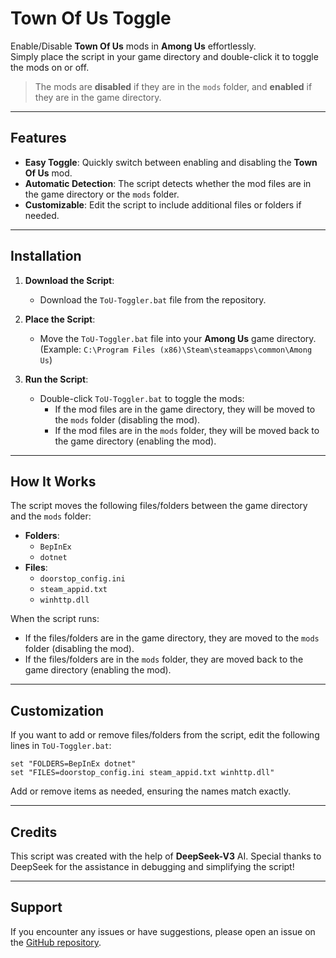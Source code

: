 # Town Of Us Toggle

Enable/Disable **Town Of Us** mods in **Among Us** effortlessly.  
Simply place the script in your game directory and double-click it to toggle the mods on or off.  

> The mods are **disabled** if they are in the `mods` folder, and **enabled** if they are in the game directory.

---

## Features

- **Easy Toggle**: Quickly switch between enabling and disabling the **Town Of Us** mod.
- **Automatic Detection**: The script detects whether the mod files are in the game directory or the `mods` folder.
- **Customizable**: Edit the script to include additional files or folders if needed.

---

## Installation

1. **Download the Script**:
   - Download the `ToU-Toggler.bat` file from the repository.

2. **Place the Script**:
   - Move the `ToU-Toggler.bat` file into your **Among Us** game directory.  
     (Example: `C:\Program Files (x86)\Steam\steamapps\common\Among Us`)

3. **Run the Script**:
   - Double-click `ToU-Toggler.bat` to toggle the mods:
     - If the mod files are in the game directory, they will be moved to the `mods` folder (disabling the mod).
     - If the mod files are in the `mods` folder, they will be moved back to the game directory (enabling the mod).

---

## How It Works

The script moves the following files/folders between the game directory and the `mods` folder:

- **Folders**:
  - `BepInEx`
  - `dotnet`
- **Files**:
  - `doorstop_config.ini`
  - `steam_appid.txt`
  - `winhttp.dll`

When the script runs:
- If the files/folders are in the game directory, they are moved to the `mods` folder (disabling the mod).
- If the files/folders are in the `mods` folder, they are moved back to the game directory (enabling the mod).

---

## Customization

If you want to add or remove files/folders from the script, edit the following lines in `ToU-Toggler.bat`:

```batch
set "FOLDERS=BepInEx dotnet"
set "FILES=doorstop_config.ini steam_appid.txt winhttp.dll"
```

Add or remove items as needed, ensuring the names match exactly.

---

## Credits

This script was created with the help of **DeepSeek-V3** AI. Special thanks to DeepSeek for the assistance in debugging and simplifying the script!

---

## Support

If you encounter any issues or have suggestions, please open an issue on the [GitHub repository](https://github.com/okayah/town-of-us-switcher/issues).
